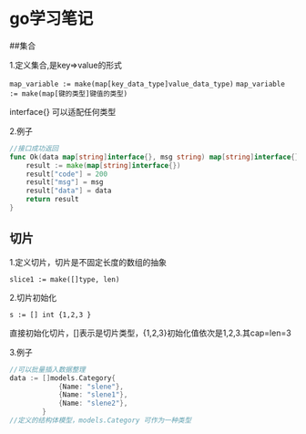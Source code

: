 # go学习笔记

##集合

1.定义集合,是key=>value的形式

`map_variable := make(map[key_data_type]value_data_type)`
`map_variable := make(map[键的类型]键值的类型)`

interface{} 可以适配任何类型

2.例子
```go
//接口成功返回
func Ok(data map[string]interface{}, msg string) map[string]interface{} {
	result := make(map[string]interface{})
	result["code"] = 200
	result["msg"] = msg
	result["data"] = data
	return result
}
```

## 切片

1.定义切片，切片是不固定长度的数组的抽象

`slice1 := make([]type, len)`

2.切片初始化

`s := [] int {1,2,3 } `

直接初始化切片，[]表示是切片类型，{1,2,3}初始化值依次是1,2,3.其cap=len=3

3.例子
```go
//可以批量插入数据整理
data := []models.Category{
			{Name: "slene"},
			{Name: "slene1"},
			{Name: "slene2"},
		}
//定义的结构体模型，models.Category 可作为一种类型
```